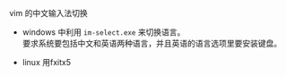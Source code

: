 vim 的中文输入法切换

* windows
    中利用 `im-select.exe` 来切换语言。  
    要求系统要包括中文和英语两种语言，并且英语的语言选项里要安装键盘。

* linux
    用fxitx5
